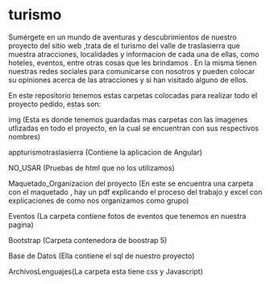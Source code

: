 # turismo
Sumérgete en un mundo de aventuras y descubrimientos de nuestro proyecto del sitio web ,trata de el turismo del valle de traslasierra que muestra atracciones, localidades y informacion de cada una de ellas, como hoteles, eventos, entre otras cosas que les brindamos .
En la misma tienen nuestras redes sociales para comunicarse con nosotros y pueden colocar su opiniones acerca de las atracciones y si han visitado alguno de ellos.

En este repositorio tenemos estas carpetas colocadas para realizar todo el proyecto pedido, estas son: 

img (Esta es donde tenemos guardadas mas carpetas con las imagenes utlizadas en todo el proyecto, en la cual se encuentran con sus respectivos nombres)

appturismotraslasierra (Contiene la aplicacion de Angular)

NO_USAR (Pruebas de html que no los utilizamos)

Maquetado_Organizacion del proyecto (En este se encuentra una carpeta con el maquetado , hay un pdf explicando el proceso del trabajo y excel con explicaciones de como nos organizamos como grupo)

Eventos (La carpeta contiene fotos de eventos que tenemos en nuestra pagina)

Bootstrap (Carpeta contenedora de boostrap 5)

Base de Datos (Ella contiene el sql de nuestro proyecto)

ArchivosLenguajes(La carpeta esta tiene css y Javascript)


